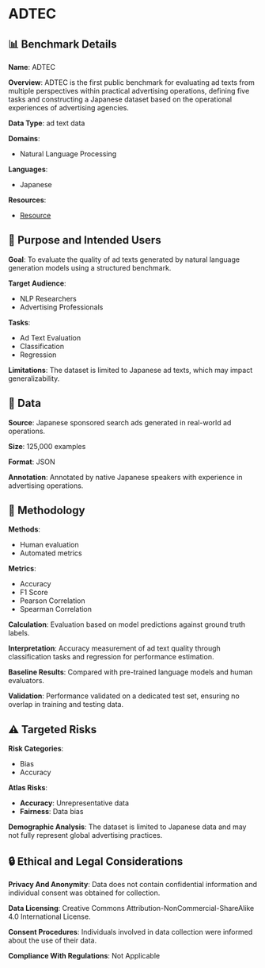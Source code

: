 # ADTEC

## 📊 Benchmark Details

**Name**: ADTEC

**Overview**: ADTEC is the first public benchmark for evaluating ad texts from multiple perspectives within practical advertising operations, defining five tasks and constructing a Japanese dataset based on the operational experiences of advertising agencies.

**Data Type**: ad text data

**Domains**:
- Natural Language Processing

**Languages**:
- Japanese

**Resources**:
- [Resource](https://cyberagentailab.github.io/AdTEC)

## 🎯 Purpose and Intended Users

**Goal**: To evaluate the quality of ad texts generated by natural language generation models using a structured benchmark.

**Target Audience**:
- NLP Researchers
- Advertising Professionals

**Tasks**:
- Ad Text Evaluation
- Classification
- Regression

**Limitations**: The dataset is limited to Japanese ad texts, which may impact generalizability.

## 💾 Data

**Source**: Japanese sponsored search ads generated in real-world ad operations.

**Size**: 125,000 examples

**Format**: JSON

**Annotation**: Annotated by native Japanese speakers with experience in advertising operations.

## 🔬 Methodology

**Methods**:
- Human evaluation
- Automated metrics

**Metrics**:
- Accuracy
- F1 Score
- Pearson Correlation
- Spearman Correlation

**Calculation**: Evaluation based on model predictions against ground truth labels.

**Interpretation**: Accuracy measurement of ad text quality through classification tasks and regression for performance estimation.

**Baseline Results**: Compared with pre-trained language models and human evaluators.

**Validation**: Performance validated on a dedicated test set, ensuring no overlap in training and testing data.

## ⚠️ Targeted Risks

**Risk Categories**:
- Bias
- Accuracy

**Atlas Risks**:
- **Accuracy**: Unrepresentative data
- **Fairness**: Data bias

**Demographic Analysis**: The dataset is limited to Japanese data and may not fully represent global advertising practices.

## 🔒 Ethical and Legal Considerations

**Privacy And Anonymity**: Data does not contain confidential information and individual consent was obtained for collection.

**Data Licensing**: Creative Commons Attribution-NonCommercial-ShareAlike 4.0 International License.

**Consent Procedures**: Individuals involved in data collection were informed about the use of their data.

**Compliance With Regulations**: Not Applicable
